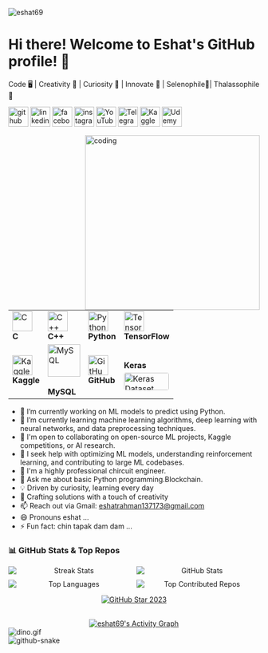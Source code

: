 <p align="left"> <img src="https://komarev.com/ghpvc/?username=eshat69&label=Profile%20views&color=0e75b6&style=flat" alt="eshat69" /> </p>

 
# Hi there! Welcome to Eshat's GitHub profile! 👋
Code 🖥️ | Creativity 🎨 | Curiosity 🌌 | Innovate 🚀 | Selenophile🌙| Thalassophile 🌊

[<img src='https://cdn.jsdelivr.net/npm/simple-icons@3.0.1/icons/github.svg' alt='github' height='40'>](https://github.com/eshat69)
[<img src='https://cdn.jsdelivr.net/npm/simple-icons@3.0.1/icons/linkedin.svg' alt='linkedin' height='40'>](https://www.linkedin.com/in/eshat-rahman-b18516154/)
[<img src='https://cdn.jsdelivr.net/npm/simple-icons@3.0.1/icons/facebook.svg' alt='facebook' height='40'>](https://www.facebook.com/eshat0007)
[<img src='https://cdn.jsdelivr.net/npm/simple-icons@3.0.1/icons/instagram.svg' alt='instagram' height='40'>](https://www.instagram.com/eshat_rahman/)
[<img src='https://cdn.jsdelivr.net/npm/simple-icons@3.0.1/icons/youtube.svg' alt='YouTube' height='40'>](https://www.youtube.com/@UR%C2%B7Eshat)
[<img src='https://cdn.jsdelivr.net/npm/simple-icons@3.0.1/icons/telegram.svg' alt='Telegram' height='40'>](https://t.me/eshat07)
[<img src='https://cdn.jsdelivr.net/npm/simple-icons@3.0.1/icons/kaggle.svg' alt='Kaggle' height='40'>](https://www.kaggle.com/eshatrahman)
[<img src='https://cdn.jsdelivr.net/npm/simple-icons@3.0.1/icons/udemy.svg' alt='Udemy' height='40'>](https://www.udemy.com/user/eshat-rahman/)

<img align="right" alt="coding" width="350" src="https://github.com/user-attachments/assets/edbe8c7f-84c2-4903-9eaf-4066f23c0e58">
<div align="left">




<table>
    <tr>
    <td class="tech-icon">
      <img src="https://media1.giphy.com/media/v1.Y2lkPTc5MGI3NjExazRzZzZ3MDBnZnNjaDBoamo4emhucnlzZ2h0d3RiOWowcG12dGU1ciZlcD12MV9pbnRlcm5hbF9naWZfYnlfaWQmY3Q9Zw/GwtfUx2P2HnvByDZdg/giphy.gif" alt="C" width="40" height="40" />
      <br><strong>C</strong>
    </td>
    <td class="tech-icon">
      <img src="https://techstack-generator.vercel.app/cpp-icon.svg" alt="C++" width="40" height="40" />
      <br><strong>C++</strong>
    </td>
    <td class="tech-icon">
      <img src="https://techstack-generator.vercel.app/python-icon.svg" alt="Python" width="40" height="40" />
      <br><strong>Python</strong>
    </td>
    <td class="tech-icon">
      <img src="https://skillicons.dev/icons?i=tensorflow" alt="TensorFlow" width="40" height="40" />
      <br><strong>TensorFlow</strong>
    </td>
  </tr>

  <tr>
    <td class="tech-icon">
      <img src="https://upload.wikimedia.org/wikipedia/commons/7/7c/Kaggle_logo.png" width="40" height="40" alt="Kaggle" />
      <br><strong>Kaggle</strong>
    </td>
     <td class="tech-icon">
      <div style="display: flex; align-items: flex-start;">
        <img src="https://techstack-generator.vercel.app/mysql-icon.svg" alt="MySQL" width="65" height="65" />
      </div>
      <br><strong>MySQL</strong>
    </td>
    <td class="tech-icon">
      <img src="https://techstack-generator.vercel.app/github-icon.svg" alt="GitHub" width="40" height="40" />
      <br><strong>GitHub</strong>
    </td>
    <td class="tech-icon">
      <br><strong>Keras</strong>
      <br>
      <img src="https://miro.medium.com/v2/resize:fit:1400/0*R3aPA74guiMOhCLS.png" alt="Keras Dataset" width="90" height="35" style="margin-top:5px; border-radius:4px;" />
    </td>
  </tr>
</table>

</div>







- 🔭 I’m currently working on ML models to predict using Python.
- 🌱 I’m currently learning machine learning algorithms, deep learning with neural networks, and data preprocessing techniques.
- 👯 I'm open to collaborating on open-source ML projects, Kaggle competitions, or AI research.
- 🤔 I seek help with optimizing ML models, understanding reinforcement learning, and contributing to large ML codebases.
- 🗿 I'm a highly professional chircuit engineer.
- 💬 Ask me about basic Python programming.Blockchain.
- 💡 Driven by curiosity, learning every day
- 🎨 Crafting solutions with a touch of creativity
- 📫  Reach out via Gmail: eshatrahman137173@gmail.com
- 😄 Pronouns eshat ...
- ⚡ Fun fact: chin tapak dam dam  ...

### 📊 GitHub Stats & Top Repos
<div align="center">
  <div style="display: grid; grid-template-columns: repeat(2, 1fr); gap: 10px; margin: 10px 0;">
    <!-- Streak Stats -->
    <img src="https://streak-stats.demolab.com/?user=eshat69&count_private=true&theme=react&border_radius=10" alt="Streak Stats"/> 
    <!-- GitHub Stats -->
    <img src="https://github-readme-stats.vercel.app/api?username=eshat69&show_icons=true&theme=react&rank_icon=github&border_radius=10" alt="GitHub Stats" />
    <!-- Top Languages -->
    <img src="https://github-readme-stats.vercel.app/api/top-langs/?username=eshat69&hide=HTML&langs_count=8&layout=compact&theme=react&border_radius=10&exclude_repo=github-readme-stats" alt="Top Languages" />
    <!-- Top Contributed Repos -->
    <img src="https://github-contributor-stats.vercel.app/api?username=eshat69&limit=5&theme=radical&combine_all_yearly_contributions=true&border_radius=10" alt="Top Contributed Repos" />
  </div>
</div>
<!-- Line break for separation -->
  <!-- GitHub Star Badge -->
  <p align="center">
    <a href="https://stars.github.com/profiles/eshat69/">
      <img src="https://github.com/DenverCoder1/DenverCoder1/raw/main/.github/assets/20955511/ca15be3f-d00b-438e-91f6-fb5568c1f632.gif" alt="GitHub Star 2023"/>
    </a>
  </p>
</div>
<!-- Clear float for better alignment of the following content -->
<br style="clear:both;">
<!-- Activity Graph and Snake Animation -->
<div align="center">
  <a href="https://github.com/eshat69">
    <img alt="eshat69's Activity Graph" src="https://github-readme-activity-graph.vercel.app/graph/?username=eshat69&bg_color=1F222E&color=F8D866&line=F85D7F&point=FFFFFF&hide_border=true" />
  </a>
</div>
<div style="text-align: center;">
</div>

<img data-target="animated-image.replacedImage" alt="dino.gif" class="AnimatedImagePlayer-animatedImage" src="https://github.com/saadeghi/saadeghi/raw/master/dino.gif" style="display: block; opacity: 1;">

<img alt="github-snake" src="https://raw.githubusercontent.com/your-username/your-repo/output/github-snake.svg" />
